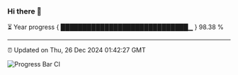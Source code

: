 ### Hi there 👋

⏳ Year progress { █████████████████████████████▁ } 98.38 %

---

⏰ Updated on Thu, 26 Dec 2024 01:42:27 GMT

![Progress Bar CI](https://github.com/ZhaoGui/ZhaoGui/workflows/Progress%20Bar%20CI/badge.svg)
